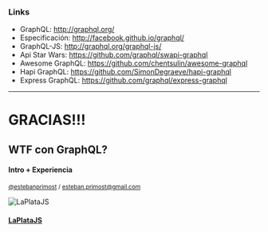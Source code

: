 ### Links

* GraphQL: http://graphql.org/
* Especificación: http://facebook.github.io/graphql/
* GraphQL-JS: http://graphql.org/graphql-js/
* Api Star Wars: https://github.com/graphql/swapi-graphql
* Awesome GraphQL: https://github.com/chentsulin/awesome-graphql
* Hapi GraphQL: https://github.com/SimonDegraeve/hapi-graphql
* Express GraphQL: https://github.com/graphql/express-graphql

---

# GRACIAS!!!

## WTF con GraphQL?<!-- .element: class="no-upper" -->
#### Intro + Experiencia
<small>[@estebanprimost] / <a href="mailto:esteban.primost@gmail.com">esteban.primost@gmail.com</a></small>

![LaPlataJS][laplatajs]<!-- .element: class="logo" -->
#### [__LaPlataJS__]<!-- .element: class="no-upper" -->

[@estebanprimost]: <https://twitter.com/estebanprimost>
[laplatajs]: </img/lpjs-logo.png>
[__LaPlataJS__]: http://laplatajs.github.io